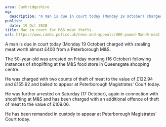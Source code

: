 ```yaml
area: Cambridgeshire
og:
  description: "A man is due in court today (Monday 19 October) charged with stealing meat worth almost \xA3400 from a Peterborough M&S."
publish:
  date: 19 Oct 2020
title: Man in court for M&S meat thefts
url: https://www.cambs.police.uk/news-and-appeals/400-pound-MandS-meat-thefts
```

A man is due in court today (Monday 19 October) charged with stealing meat worth almost £400 from a Peterborough M&S.

The 50-year-old was arrested on Friday morning (16 October) following instances of shoplifting at the M&S food store in Queensgate shopping centre.

He was charged with two counts of theft of meat to the value of £122.94 and £155.92 and bailed to appear at Peterborough Magistrates' Court today.

He was further arrested on Saturday (17 October), again in connection with shoplifting at M&S and has been charged with an additional offence of theft of meat to the value of £109.06.

He has been remanded in custody to appear at Peterborough Magistrates' Court today.
